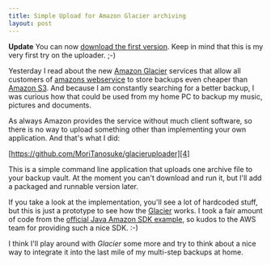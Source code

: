 ```yaml
---
title: Simple Upload for Amazon Glacier archiving
layout: post
---
```

**Update** You can now [download the first version][5]. Keep in mind
that this is my very first try on the uploader. ;-)

Yesterday I read about the new [Amazon Glacier][0] services that allow
all customers of [amazons webservice][1] to store backups even cheaper
than [Amazon S3][2]. And because I am constantly searching for a better
backup, I was curious how that could be used from my home PC to backup
my music, pictures and documents.

As always Amazon provides the service without much client software, so
there is no way to upload something other than implementing your own
application. And that's what I did:

[https://github.com/MoriTanosuke/glacieruploader][4]

This is a simple command line application that uploads one archive file
to your backup vault. At the moment you can't download and run it, but
I'll add a packaged and runnable version later.

If you take a look at the implementation, you'll see a lot of hardcoded
stuff, but this is just a prototype to see how the [Glacier][0] works. 
I took a fair amount of code from the [official Java Amazon SDK 
example][3], so kudos to the AWS team for providing such a nice SDK. :-)

I think I'll play around with *Glacier* some more and try to think about
a nice way to integrate it into the last mile of my multi-step backups
at home.


[0]: http://aws.amazon.com/en/glacier/
[1]: http://aws.amazon.com/
[2]: http://aws.amazon.com/en/s3/
[3]: http://docs.amazonwebservices.com/amazonglacier/latest/dev/using-aws-sdk-for-java.html
[4]: https://github.com/MoriTanosuke/glacieruploader
[5]: https://github.com/MoriTanosuke/glacieruploader/downloads

